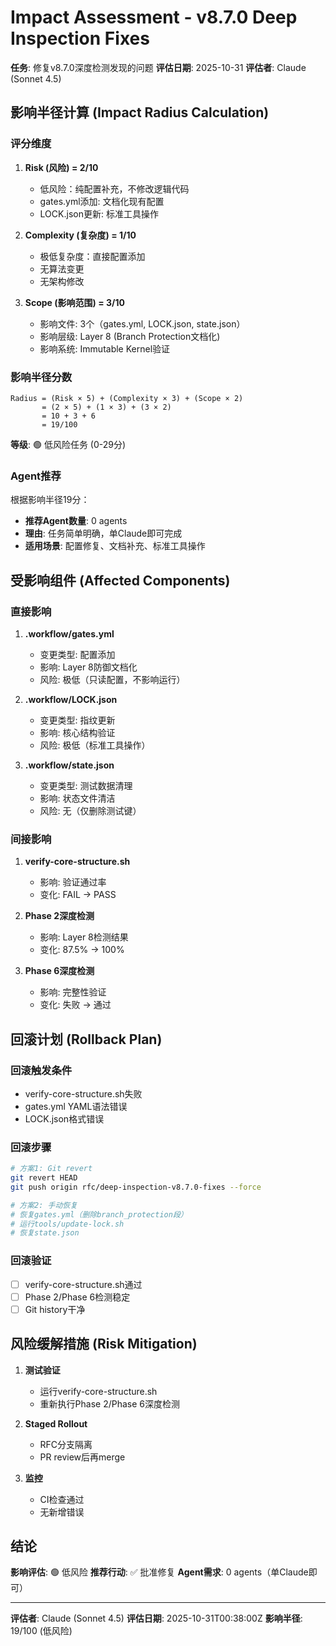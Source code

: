 # Impact Assessment - v8.7.0 Deep Inspection Fixes

**任务**: 修复v8.7.0深度检测发现的问题
**评估日期**: 2025-10-31
**评估者**: Claude (Sonnet 4.5)

## 影响半径计算 (Impact Radius Calculation)

### 评分维度

1. **Risk (风险) = 2/10**
   - 低风险：纯配置补充，不修改逻辑代码
   - gates.yml添加: 文档化现有配置
   - LOCK.json更新: 标准工具操作
   
2. **Complexity (复杂度) = 1/10**
   - 极低复杂度：直接配置添加
   - 无算法变更
   - 无架构修改
   
3. **Scope (影响范围) = 3/10**
   - 影响文件: 3个（gates.yml, LOCK.json, state.json）
   - 影响层级: Layer 8 (Branch Protection文档化)
   - 影响系统: Immutable Kernel验证

### 影响半径分数

```
Radius = (Risk × 5) + (Complexity × 3) + (Scope × 2)
       = (2 × 5) + (1 × 3) + (3 × 2)
       = 10 + 3 + 6
       = 19/100
```

**等级**: 🟢 低风险任务 (0-29分)

### Agent推荐

根据影响半径19分：
- **推荐Agent数量**: 0 agents
- **理由**: 任务简单明确，单Claude即可完成
- **适用场景**: 配置修复、文档补充、标准工具操作

## 受影响组件 (Affected Components)

### 直接影响

1. **.workflow/gates.yml**
   - 变更类型: 配置添加
   - 影响: Layer 8防御文档化
   - 风险: 极低（只读配置，不影响运行）

2. **.workflow/LOCK.json**
   - 变更类型: 指纹更新
   - 影响: 核心结构验证
   - 风险: 极低（标准工具操作）

3. **.workflow/state.json**
   - 变更类型: 测试数据清理
   - 影响: 状态文件清洁
   - 风险: 无（仅删除测试键）

### 间接影响

1. **verify-core-structure.sh**
   - 影响: 验证通过率
   - 变化: FAIL → PASS

2. **Phase 2深度检测**
   - 影响: Layer 8检测结果
   - 变化: 87.5% → 100%

3. **Phase 6深度检测**
   - 影响: 完整性验证
   - 变化: 失败 → 通过

## 回滚计划 (Rollback Plan)

### 回滚触发条件
- verify-core-structure.sh失败
- gates.yml YAML语法错误
- LOCK.json格式错误

### 回滚步骤

```bash
# 方案1: Git revert
git revert HEAD
git push origin rfc/deep-inspection-v8.7.0-fixes --force

# 方案2: 手动恢复
# 恢复gates.yml（删除branch_protection段）
# 运行tools/update-lock.sh
# 恢复state.json
```

### 回滚验证
- [ ] verify-core-structure.sh通过
- [ ] Phase 2/Phase 6检测稳定
- [ ] Git history干净

## 风险缓解措施 (Risk Mitigation)

1. **测试验证**
   - 运行verify-core-structure.sh
   - 重新执行Phase 2/Phase 6深度检测
   
2. **Staged Rollout**
   - RFC分支隔离
   - PR review后再merge
   
3. **监控**
   - CI检查通过
   - 无新增错误

## 结论

**影响评估**: 🟢 低风险
**推荐行动**: ✅ 批准修复
**Agent需求**: 0 agents（单Claude即可）

---

**评估者**: Claude (Sonnet 4.5)
**评估日期**: 2025-10-31T00:38:00Z
**影响半径**: 19/100 (低风险)
